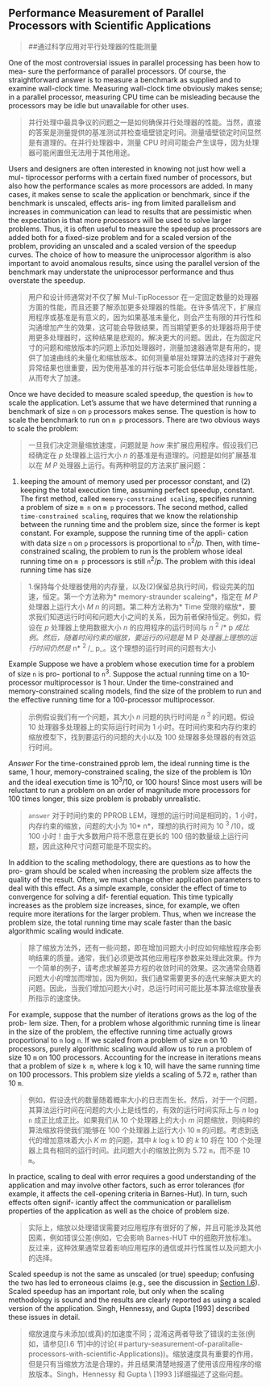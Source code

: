 ## Performance Measurement of Parallel Processors with Scientific Applications

> ##通过科学应用对平行处理器的性能测量

One of the most controversial issues in parallel processing has been how to mea- sure the performance of parallel processors. Of course, the straightforward answer is to measure a benchmark as supplied and to examine wall-clock time. Measuring wall-clock time obviously makes sense; in a parallel processor, measuring CPU time can be misleading because the processors may be idle but unavailable for other uses.

> 并行处理中最具争议的问题之一是如何确保并行处理器的性能。当然，直接的答案是测量提供的基准测试并检查墙壁锁定时间。测量墙壁锁定时间显然是有道理的。在并行处理器中，测量 CPU 时间可能会产生误导，因为处理器可能闲置但无法用于其他用途。

Users and designers are often interested in knowing not just how well a mul- tiprocessor performs with a certain fixed number of processors, but also how the performance scales as more processors are added. In many cases, it makes sense to scale the application or benchmark, since if the benchmark is unscaled, effects aris- ing from limited parallelism and increases in communication can lead to results that are pessimistic when the expectation is that more processors will be used to solve larger problems. Thus, it is often useful to measure the speedup as processors are added both for a fixed-size problem and for a scaled version of the problem, providing an unscaled and a scaled version of the speedup curves. The choice of how to measure the uniprocessor algorithm is also important to avoid anomalous results, since using the parallel version of the benchmark may understate the uniprocessor performance and thus overstate the speedup.

> 用户和设计师通常对不仅了解 Mul-TipRocessor 在一定固定数量的处理器方面的性能，而且还要了解添加更多处理器的性能。在许多情况下，扩展应用程序或基准是有意义的，因为如果基准未量化，则会产生有限的并行性和沟通增加产生的效果，这可能会导致结果，而当期望更多的处理器将用于使用更多处理器时，这种结果是悲观的。解决更大的问题。因此，在为固定尺寸的问题和缩放版本的问题上添加处理器时，测量加速器通常是有用的，提供了加速曲线的未量化和缩放版本。如何测量单层处理算法的选择对于避免异常结果也很重要，因为使用基准的并行版本可能会低估单层处理器性能，从而夸大了加速。

Once we have decided to measure scaled speedup, the question is `how` to scale the application. Let’s assume that we have determined that running a benchmark of size `n` on `p` processors makes sense. The question is how to scale the benchmark to run on `m p` processors. There are two obvious ways to scale the problem:

> 一旦我们决定测量缩放速度，问题就是 *how* 来扩展应用程序。假设我们已经确定在 *p* 处理器上运行大小 *n* 的基准是有道理的。问题是如何扩展基准以在 *M P* 处理器上运行。有两种明显的方法来扩展问题：

1. keeping the amount of memory used per processor constant, and (2) keeping the total execution time, assuming perfect speedup, constant. The first method, called `memory-constrained scaling`, specifies running a problem of size `m n` on `m p` processors. The second method, called `time-constrained scaling`, requires that we know the relationship between the running time and the problem size, since the former is kept constant. For example, suppose the running time of the appli- cation with data size `n` on `p` processors is proportional to `n`<sup>2</sup>/_p_. Then, with time- constrained scaling, the problem to run is the problem whose ideal running time on `m p` processors is still `n`<sup>2</sup>/_p_. The problem with this ideal running time has size

> 1.保持每个处理器使用的内存量，以及(2)保留总执行时间，假设完美的加速，恒定。第一个方法称为* memory-straunder scaleing*，指定在 *M P* 处理器上运行大小 *M n* 的问题。第二种方法称为* Time 受限的缩放*，要求我们知道运行时间和问题大小之间的关系，因为前者保持恒定。例如，假设在 *p* 处理器上使用数据大小 *n* 的应用程序的运行时间与 *n* <sup> 2 </sup>/* p *成比例。然后，随着时间约束的缩放，要运行的问题是* M P *处理器上理想的运行时间仍然是* n* <sup> 2 </sup>/_ p_。这个理想的运行时间的问题有大小

Example Suppose we have a problem whose execution time for a problem of size `n` is pro- portional to `n`<sup>3</sup>. Suppose the actual running time on a 10-processor multiprocessor is 1 hour. Under the time-constrained and memory-constrained scaling models, find the size of the problem to run and the effective running time for a 100-processor multiprocessor.

> 示例假设我们有一个问题，其大小 *n* 问题的执行时间是 *n* <sup> 3 </sup>的问题。假设 10 处理器多处理器上的实际运行时间为 1 小时。在时间约束和内存约束的缩放模型下，找到要运行的问题的大小以及 100 处理器多处理器的有效运行时间。

_Answer_ For the time-constrained pprob lem, the ideal running time is the same, 1 hour, memory-constrained scaling, the size of the problem is 10*n* and the ideal execution time is 10<sup>3</sup>/10, or 100 hours! Since most users will be reluctant to run a problem on an order of magnitude more processors for 100 times longer, this size problem is probably unrealistic.

> `answer` 对于时间约束的 PPROB LEM，理想的运行时间是相同的，1 小时，内存约束的缩放，问题的大小为 10* n*，理想的执行时间为 10 <sup> 3 </sup>/10，或 100 小时！由于大多数用户将不愿意在更长的 100 倍的数量级上运行问题，因此这种尺寸问题可能是不现实的。

In addition to the scaling methodology, there are questions as to how the pro- gram should be scaled when increasing the problem size affects the quality of the result. Often, we must change other application parameters to deal with this effect. As a simple example, consider the effect of time to convergence for solving a dif- ferential equation. This time typically increases as the problem size increases, since, for example, we often require more iterations for the larger problem. Thus, when we increase the problem size, the total running time may scale faster than the basic algorithmic scaling would indicate.

> 除了缩放方法外，还有一些问题，即在增加问题大小时应如何缩放程序会影响结果的质量。通常，我们必须更改其他应用程序参数来处理此效果。作为一个简单的例子，请考虑求解差异方程的收敛时间的效果。这次通常会随着问题大小的增加而增加，因为例如，我们通常需要更多的迭代来解决更大的问题。因此，当我们增加问题大小时，总运行时间可能比基本算法缩放量表所指示的速度快。

For example, suppose that the number of iterations grows as the log of the prob- lem size. Then, for a problem whose algorithmic running time is linear in the size of the problem, the effective running time actually grows proportional to `n` log `n`. If we scaled from a problem of size `m` on 10 processors, purely algorithmic scaling would allow us to run a problem of size 10 `m` on 100 processors. Accounting for the increase in iterations means that a problem of size `k m`, where `k` log `k` 10, will have the same running time on 100 processors. This problem size yields a scaling of 5.72 `m`, rather than 10 `m`.

> 例如，假设迭代的数量随着概率大小的日志而生长。然后，对于一个问题，其算法运行时间在问题的大小上是线性的，有效的运行时间实际上与 *n* log `n` 成正比成正比。如果我们从 10 个处理器上的大小 *m* 问题缩放，则纯粹的算法缩放将使我们能够在 100 个处理器上运行大小 10 `m` 的问题。考虑到迭代的增加意味着大小 *K m* 的问题，其中 *k* log `k` 10 的 *k* 10 将在 100 个处理器上具有相同的运行时间。此问题大小的缩放比例为 5.72 `m`，而不是 10 `m`。

In practice, scaling to deal with error requires a good understanding of the application and may involve other factors, such as error tolerances (for example, it affects the cell-opening criteria in Barnes-Hut). In turn, such effects often signif- icantly affect the communication or parallelism properties of the application as well as the choice of problem size.

> 实际上，缩放以处理错误需要对应用程序有很好的了解，并且可能涉及其他因素，例如错误公差(例如，它会影响 Barnes-HUT 中的细胞开放标准)。反过来，这种效果通常显着影响应用程序的通信或并行性属性以及问题大小的选择。

Scaled speedup is not the same as unscaled (or true) speedup; confusing the two has led to erroneous claims (e.g., see the discussion in [Section I.6](#performance-measurement-of-parallel-processors-with-scientific-applications)). Scaled speedup has an important role, but only when the scaling methodology is sound and the results are clearly reported as using a scaled version of the application. Singh, Hennessy, and Gupta \[1993] described these issues in detail.

> 缩放速度与未添加(或真)的加速度不同；混淆这两者导致了错误的主张(例如，请参见[I.6 节]中的讨论(＃partury-seasurement-of-paralitalle-processors-with-scientific-Applications))。缩放速度具有重要的作用，但是只有当缩放方法是合理的，并且结果清楚地报道了使用该应用程序的缩放版本。Singh，Hennessy 和 Gupta \ [1993 ]详细描述了这些问题。
